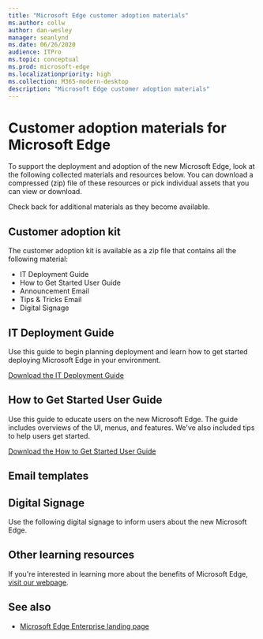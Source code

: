 ```yaml
---
title: "Microsoft Edge customer adoption materials"
ms.author: collw
author: dan-wesley
manager: seanlynd
ms.date: 06/26/2020
audience: ITPro
ms.topic: conceptual
ms.prod: microsoft-edge
ms.localizationpriority: high
ms.collection: M365-modern-desktop
description: "Microsoft Edge customer adoption materials"
---
```


# Customer adoption materials for Microsoft Edge

To support the deployment and adoption of the new Microsoft Edge, look at the following collected materials and resources below. You can download a compressed (zip) file of these resources or pick individual assets that you can view or download.

Check back for additional materials as they become available.

## Customer adoption kit

The customer adoption kit is available as a zip file that contains all the following material:

- IT Deployment Guide
- How to Get Started User Guide
- Announcement Email
- Tips & Tricks Email
- Digital Signage
<!--
[Download the customer adoption kit (zip)](media/microsoft-edge-customer-adoption/Customer-Adoption-Kit-Microsoft-Edge.zip) -->

## IT Deployment Guide

Use this guide to begin planning deployment and learn how to get started deploying Microsoft Edge in your environment.

[Download the IT Deployment Guide](media/customer-adoption-not-md/commercial-deployment-guide-microsoft-edge.pdf)

## How to Get Started User Guide

Use this guide to educate users on the new Microsoft Edge. The guide includes overviews of the UI, menus, and features. We've also included tips to help users get started.

[Download the How to Get Started User Guide](media/customer-adoption-not-md/microsoft-edge-how-to-get-started-user-guide.pdf)

## Email templates
<!--
Use these email templates to announce that the new Microsoft Edge is available for users. You can also provide tips and tricks on how to get the most out of the browser.

[Announcement Email](media/microsoft-edge-customer-adoption/commercial-announcement-email-microsoft-edge.oft)

[Tips & Tricks Email](media/microsoft-edge-customer-adoption/commercial-tips-and-tricks-email1-microsoft-edge.oft) -->

## Digital Signage

Use the following digital signage to inform users about the new Microsoft Edge.
<!--
[Microsoft Edge – Enterprise new tab page](media/customer-adoption-not-md/microsoft-edge-digital-signage-enterprise-new-tab-page.pdf)

[Microsoft Edge – Multiple Profiles and Cross Platform](media/customer-adoption-not-md/microsoft-edge-digital-signage-multiple-profiles-and-cross-platform.pdf)

[Microsoft Edge – Microsoft Search in Bing](media/customer-adoption-not-md/microsoft-edge-digital-signage-microsoft-search-in-bing.pdf)

[Microsoft Edge - Security](media/customer-adoption-not-md/microsoft-edge-digital-signage-security.pdf) -->

## Other learning resources

If you're interested in learning more about the benefits of Microsoft Edge, [visit our webpage](https://www.microsoft.com/edge/business).

## See also

- [Microsoft Edge Enterprise landing page](https://aka.ms/EdgeEnterprise)
